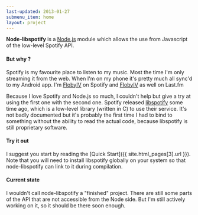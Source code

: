 ```yaml
---
last-updated: 2013-01-27
submenu_item: home
layout: project
---
```


<p class="lead">
<strong>Node-libspotify</strong> is a <a href="http://nodejs.org">Node.js</a> module which allows the use from Javascript of the low-level Spotify API.
</p>
    


#### But why ?

Spotify is my favourite place to listen to my music. Most the time I'm only streaming it from the web.
When I'm on my phone it's pretty much all sync'd to my Android app.
I'm [FlobyIV](http://open.spotify.com/user/flobyiv) on Spotify and [FlobyIV](http://last.fm/user/FlobyIV) as well on Last.fm


Because I love Spotify and Node.js so much, I couldn't help but give a try at using the first one with the second one.
Spotify released [libspotify](http://developer.spotify.com/technologies/libspotify/) some time ago, which is a low-level
library (written in C) to use their service. It's not badly documented but it's probably the first time I had to bind to
something without the ability to read the actual code, because libspotify is still proprietary software.


#### Try it out
I suggest you start by reading the [Quick Start]({{ site.html_pages[3].url }}). Note that you will need to install libspotify
globally on your system so that node-libspotify can link to it during compilation.


#### Current state
I wouldn't call node-libspotify a "finished" project. There are still some parts of the API that are not accessible from
the Node side. But I'm still actively working on it, so it should be there soon enough.
